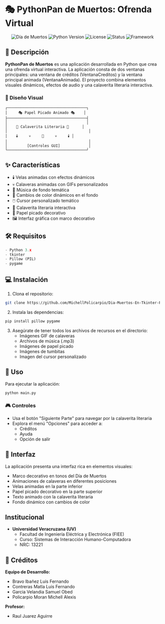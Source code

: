# 🎭 PythonPan de Muertos: Ofrenda Virtual

<div align="center">

![Día de Muertos](https://img.shields.io/badge/Festividad-D%C3%ADa%20de%20Muertos-orange?style=for-the-badge)
![Python Version](https://img.shields.io/badge/Python-3.x-blue?style=for-the-badge&logo=python)
![License](https://img.shields.io/badge/License-MIT-green?style=for-the-badge)
![Status](https://img.shields.io/badge/Status-Activo-success?style=for-the-badge)
![Framework](https://img.shields.io/badge/Framework-Tkinter-purple?style=for-the-badge)

</div align="center">

## 🌟 Descripción

**PythonPan de Muertos** es una aplicación desarrollada en Python que crea una ofrenda virtual interactiva. La aplicación consta de dos ventanas principales: una ventana de créditos (VentanaCreditos) y la ventana principal animada (VentanaAnimada). El proyecto combina elementos visuales dinámicos, efectos de audio y una calaverita literaria interactiva.

### 🎨 Diseño Visual
```
┌────────────────────────────────────┐
│     🎭 Papel Picado Animado 🎭    │
├────────────────────────────────────┤
│                                    │
│    📜 Calaverita Literaria 📜      │
│                                     │
│    🕯️     💀     🌺     💀     🕯️ │
│                                     │
│         [Controles GUI]             │
└────────────────────────────────────┘
```

## ✨ Características

- 🕯️ Velas animadas con efectos dinámicos
- 💀 Calaveras animadas con GIFs personalizados
- 🎵 Música de fondo temática
- 🎨 Cambios de color dinámicos en el fondo
- 🖱️ Cursor personalizado temático
- 📝 Calaverita literaria interactiva
- 🏮 Papel picado decorativo
- 🖼️ Interfaz gráfica con marco decorativo

## 🛠️ Requisitos

```python
- Python 3.x
- tkinter
- Pillow (PIL)
- pygame
```

## 💻 Instalación

1. Clona el repositorio:
```bash
git clone https://github.com/MichellPolicarpio/Dia-Muertos-En-Tkinter-Python
```

2. Instala las dependencias:
```bash
pip install pillow pygame
```

3. Asegúrate de tener todos los archivos de recursos en el directorio:
   - Imágenes GIF de calaveras
   - Archivos de música (.mp3)
   - Imágenes de papel picado
   - Imágenes de tumbitas
   - Imagen del cursor personalizado

## 🚀 Uso

Para ejecutar la aplicación:

```bash
python main.py
```

### 🎮 Controles
- Usa el botón "Siguiente Parte" para navegar por la calaverita literaria
- Explora el menú "Opciones" para acceder a:
  - Créditos
  - Ayuda
  - Opción de salir

## 🎨 Interfaz

La aplicación presenta una interfaz rica en elementos visuales:
- Marco decorativo en tonos del Día de Muertos
- Animaciones de calaveras en diferentes posiciones
- Velas animadas en la parte inferior
- Papel picado decorativo en la parte superior
- Texto animado con la calaverita literaria
- Fondo dinámico con cambios de color

## Institucional
- **Universidad Veracruzana (UV)**
  - Facultad de Ingeniería Eléctrica y Electrónica (FIEE)
  - Curso: Sistemas de Interacción Humano-Computadora
  - NRC: 13221

## 👥 Créditos

**Equipo de Desarrollo:**
- Bravo Ibañez Luis Fernando
- Contreras Matla Luis Fernando
- Garcia Velandia Samuel Obed
- Policarpio Moran Michell Alexis

**Profesor:**
- Raul Juarez Aguirre

</div>
